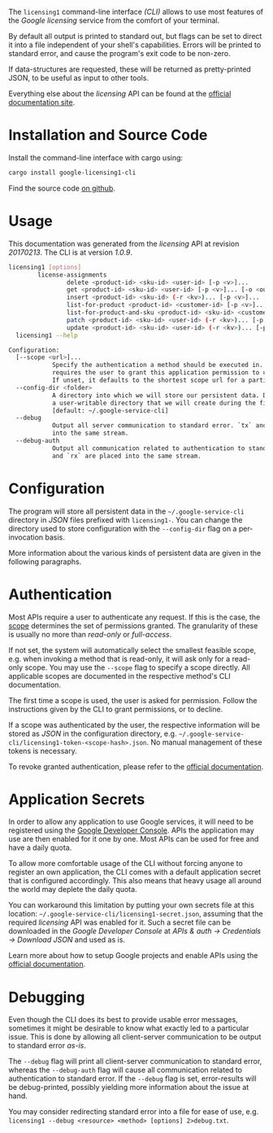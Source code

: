 <!---
DO NOT EDIT !
This file was generated automatically from 'src/mako/cli/README.md.mako'
DO NOT EDIT !
-->
The `licensing1` command-line interface *(CLI)* allows to use most features of the *Google licensing* service from the comfort of your terminal.

By default all output is printed to standard out, but flags can be set to direct it into a file independent of your shell's
capabilities. Errors will be printed to standard error, and cause the program's exit code to be non-zero.

If data-structures are requested, these will be returned as pretty-printed JSON, to be useful as input to other tools.

Everything else about the *licensing* API can be found at the
[official documentation site](https://developers.google.com/google-apps/licensing/).

# Installation and Source Code

Install the command-line interface with cargo using:

```bash
cargo install google-licensing1-cli
```

Find the source code [on github](https://github.com/Byron/google-apis-rs/tree/master/gen/licensing1-cli).

# Usage

This documentation was generated from the *licensing* API at revision *20170213*. The CLI is at version *1.0.9*.

```bash
licensing1 [options]
        license-assignments
                delete <product-id> <sku-id> <user-id> [-p <v>]...
                get <product-id> <sku-id> <user-id> [-p <v>]... [-o <out>]
                insert <product-id> <sku-id> (-r <kv>)... [-p <v>]... [-o <out>]
                list-for-product <product-id> <customer-id> [-p <v>]... [-o <out>]
                list-for-product-and-sku <product-id> <sku-id> <customer-id> [-p <v>]... [-o <out>]
                patch <product-id> <sku-id> <user-id> (-r <kv>)... [-p <v>]... [-o <out>]
                update <product-id> <sku-id> <user-id> (-r <kv>)... [-p <v>]... [-o <out>]
  licensing1 --help

Configuration:
  [--scope <url>]...
            Specify the authentication a method should be executed in. Each scope
            requires the user to grant this application permission to use it.
            If unset, it defaults to the shortest scope url for a particular method.
  --config-dir <folder>
            A directory into which we will store our persistent data. Defaults to
            a user-writable directory that we will create during the first invocation.
            [default: ~/.google-service-cli]
  --debug
            Output all server communication to standard error. `tx` and `rx` are placed
            into the same stream.
  --debug-auth
            Output all communication related to authentication to standard error. `tx`
            and `rx` are placed into the same stream.

```

# Configuration

The program will store all persistent data in the `~/.google-service-cli` directory in *JSON* files prefixed with `licensing1-`.  You can change the directory used to store configuration with the `--config-dir` flag on a per-invocation basis.

More information about the various kinds of persistent data are given in the following paragraphs.

# Authentication

Most APIs require a user to authenticate any request. If this is the case, the [scope][scopes] determines the 
set of permissions granted. The granularity of these is usually no more than *read-only* or *full-access*.

If not set, the system will automatically select the smallest feasible scope, e.g. when invoking a
method that is read-only, it will ask only for a read-only scope. 
You may use the `--scope` flag to specify a scope directly. 
All applicable scopes are documented in the respective method's CLI documentation.

The first time a scope is used, the user is asked for permission. Follow the instructions given 
by the CLI to grant permissions, or to decline.

If a scope was authenticated by the user, the respective information will be stored as *JSON* in the configuration
directory, e.g. `~/.google-service-cli/licensing1-token-<scope-hash>.json`. No manual management of these tokens
is necessary.

To revoke granted authentication, please refer to the [official documentation][revoke-access].

# Application Secrets

In order to allow any application to use Google services, it will need to be registered using the 
[Google Developer Console][google-dev-console]. APIs the application may use are then enabled for it
one by one. Most APIs can be used for free and have a daily quota.

To allow more comfortable usage of the CLI without forcing anyone to register an own application, the CLI
comes with a default application secret that is configured accordingly. This also means that heavy usage
all around the world may deplete the daily quota.

You can workaround this limitation by putting your own secrets file at this location: 
`~/.google-service-cli/licensing1-secret.json`, assuming that the required *licensing* API 
was enabled for it. Such a secret file can be downloaded in the *Google Developer Console* at 
*APIs & auth -> Credentials -> Download JSON* and used as is.

Learn more about how to setup Google projects and enable APIs using the [official documentation][google-project-new].


# Debugging

Even though the CLI does its best to provide usable error messages, sometimes it might be desirable to know
what exactly led to a particular issue. This is done by allowing all client-server communication to be 
output to standard error *as-is*.

The `--debug` flag will print all client-server communication to standard error, whereas the `--debug-auth` flag
will cause all communication related to authentication to standard error.
If the `--debug` flag is set, error-results will be debug-printed, possibly yielding more information about the 
issue at hand.

You may consider redirecting standard error into a file for ease of use, e.g. `licensing1 --debug <resource> <method> [options] 2>debug.txt`.


[scopes]: https://developers.google.com/+/api/oauth#scopes
[revoke-access]: http://webapps.stackexchange.com/a/30849
[google-dev-console]: https://console.developers.google.com/
[google-project-new]: https://developers.google.com/console/help/new/
